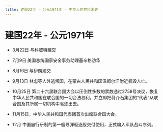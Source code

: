 ```yaml
---
title: 建国22年 - 公元1971年 - 中华人民共和国史
---
```


# 建国22年 - 公元1971年

+ 3月22日 与科威特建交

+ 7月9日 美国总统国家安全事务助理基辛格访华

+ 8月16日 与伊朗建交

+ 9月13日 林彪等人外逃叛国，在蒙古人民共和国温都尔汗附近机毁人亡。

+ 10月25日 第二十六届联合国大会以压倒性多数的票数通过2758号决议，恢复中华人民共和国在联合国的一切合法权利，并立即把蒋介石集团的“代表”从联合国及其所属一切机构中驱逐出去。

+ 11月15日，中华人民共和国代表团首次出席联合国大会。

+ 12月 中国自行研制的第一艘导弹驱逐舰交付使用，正式编入军队战斗序列。